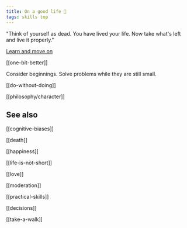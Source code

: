 ```yaml
---
title: On a good life 🌱
tags: skills top
---
```


"Think of yourself as dead. You have lived your life. Now take what's left and live it properly."

[Learn and move on](/the-past)

[[one-bit-better]]  

Consider beginnings. Solve problems while they are still small.

[[do-without-doing]] 

[[philosophy/character]]

## See also 

[[cognitive-biases]] 

[[death]]

[[happiness]]

[[life-is-not-short]] 

[[love]]

[[moderation]]

[[practical-skills]]

[[decisions]]

[[take-a-walk]]
